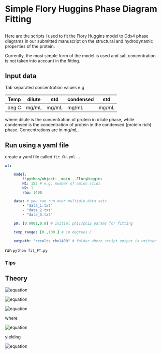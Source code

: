 # Simple Flory Huggins Phase Diagram Fitting
##
Here are the scripts I used to fit the Flory Huggins model to Ddx4 phase diagrams in our submitted manuscript on the structural and hydrodynamic properties of the protein.

Currently, the most simple form of the model is used and salt concentration is not taken into account in the fitting.

## Input data
Tab separated concentration values e.g.

|  Temp  |  dilute  |  std  |  condensed  |  std  |
|--------|----------|-------|-------------|-------|
| deg C  | mg/mL    | mg/mL |  mg/mL      | mg/mL |

where dilute is the concentration of protein in dilute phase, while condensed is the concentration of protein in the condensed (protein rich) phase. Concentrations are in mg/mL.

## Run using a yaml file

create a yaml file called `fit_FH.yml` ...

```yaml
wt:

    model:
        !!python/object:__main__.FloryHuggins
        N1: 153 # e.g. number of amino acids
        N2: 1
        rho: 1400

    data: # you can run over multiple data sets
        - "data_1.txt"
        - "data_2.txt"
        - "data_3.txt"

    p0: [0.0001,0.8] # initial phi1/phi2 params for fitting

    temp_range: [0.,100.] # in degrees C

    outpath: "results_rho1400" # folder where script output is written

```

run `python fit_FT.py`

### Tips



## Theory
![equation](https://latex.codecogs.com/gif.latex?\frac{\Delta&space;F_{mix}}{kT}&space;=&space;\frac{\phi}{N_1}&space;ln&space;\phi&space;&plus;&space;\frac{(1-\phi)}{N_2}&space;ln&space;(1-\phi)&space;&plus;&space;\chi&space;\phi&space;(1-\phi))

![equation](https://latex.codecogs.com/gif.latex?\left(&space;\frac{&space;\partial&space;\Delta&space;F_{mix}&space;}{&space;\partial&space;\phi&space;}&space;\right)&space;_{\phi=\phi'}&space;=&space;\left(&space;\frac{&space;\partial&space;\Delta&space;F_{mix}&space;}{&space;\partial&space;\phi&space;}&space;\right)&space;_{\phi=\phi''})

![equation](https://latex.codecogs.com/gif.latex?\frac{\Delta&space;F_{mix}(\phi')&space;-&space;\Delta&space;F_{mix}(\phi'')}{\phi'&space;-&space;\phi''}&space;=&space;\left(&space;\frac{&space;\partial&space;\Delta&space;F_{mix}&space;}{&space;\partial&space;\phi&space;}&space;\right)&space;_{\phi=\phi'or\phi&space;''})

where

![equation](https://latex.codecogs.com/gif.latex?\left(&space;\frac{&space;\partial&space;\Delta&space;F_{mix}&space;}{&space;\partial&space;\phi&space;}&space;\right)&space;=&space;kT&space;\bigg[&space;\frac{ln\phi}{N_1}&space;&plus;&space;\frac{1}{N_1}&space;-&space;\frac{ln(1-\phi)}{N_2}&space;-&space;\frac{1}{N_2}&space;&plus;&space;\chi(1&space;-&space;2&space;\phi)&space;\bigg])

yielding

![equation](https://latex.codecogs.com/gif.latex?\chi&space;=&space;A&plus;\frac{B}{T}=\frac{\frac{1}{N_1}&space;ln\left(\frac{\phi&space;''}{\phi&space;'}\right)&space;&plus;&space;\frac{1}{N_2}&space;ln\left(\frac{1-\phi&space;'}{1-\phi&space;''}\right)}{2(\phi&space;''&space;-&space;\phi&space;')})

